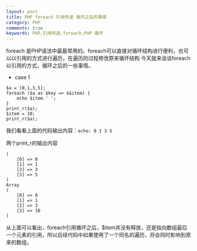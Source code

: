 ```yaml
---
layout: post
title: PHP foreach 引用传递 循环之后的事情
category: PHP
comments: true
keywords: PHP,引用传递,foreach,PHP 循环
---
```

foreach 是PHP语法中最最常用的。foreach可以直接对循环结构进行便利，也可以以引用的方式进行遍历，在遍历的过程修改原来循环结构
今天就来谈谈foreach 以引用的方式，循环之后的一些事情。

*	case 1

```
$a = [0,1,3,5];
foreach ($a as $key => &$item) {
	echo $item.' ';
}
print_r($a);
$item = 10;
print_r($a);

```

我们看看上面的代码输出内容：```echo: 0 1 3 5 ```

两个print_r的输出内容
```
(
    [0] => 0
    [1] => 1
    [2] => 3
    [3] => 5
)
Array
(
    [0] => 0
    [1] => 1
    [2] => 3
    [3] => 10
)
```

从上面可以看出，foreach引用循环之后，$item并没有释放，还是指向数组最后一个元素的引用，所以后续代码中如果使用了一个同名的遍历，将会同时影响到原来的数组。



